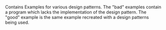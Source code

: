 Contains Examples for various design patterns. The "bad" examples contain a program which lacks the implementation of the design pattern. The "good" example is the same example recreated with a design patterns being used. 
